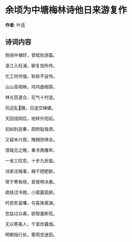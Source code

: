 # 余顷为中塘梅林诗他日来游复作

**作者**: 叶适

## 诗词内容

侧闻中塘好，曾赋劝游篇。

凌江入枉浦，聊复信所传。

化工何作强，耿耿不自怜。

山山高相映，坞坞曲相穿。

林光百道合，花气十村连。

风迎乱𫘟騀，日送交婵媛。

天回徂阴后，地转升阳前。

初如别逃秦，疏附耻独贤。

又疑未兴周，掩拥欣俱全。

惜哉见之晚，重寻畏雕年。

一省三叹息，十步九折旋。

诗家诧梅事，槁干陋肥鲜。

常于寒角晓，爱彼明冰悬。

疏枝涩冷艳，小窗露孤妍。

吟悲炙留嗛，句喜珠离渊。

忽兹过众甫，欲彀羞断弦。

无以寄美人，千室炊暮烟。

明朝指行处，雾雨空迷田。

